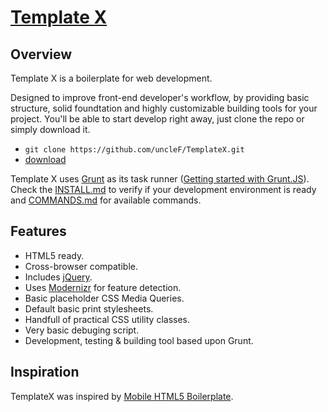 # [Template X](https://github.com/uncleF/TemplateX)

## Overview

Template X is a boilerplate for web development.

Designed to improve front-end developer's workflow, by providing basic
structure, solid foundtation and highly customizable building tools for
your project. You'll be able to start develop right away, just clone
the repo or simply download it.

* `git clone https://github.com/uncleF/TemplateX.git`
* [download](https://github.com/uncleF/TemplateX/releases/latest)

Template X uses [Grunt](http://gruntjs.com/) as its task runner
([Getting started with Grunt.JS](http://gruntjs.com/getting-started)).
Check the [INSTALL.md](docs/INSTALL.md) to verify if your development
environment is ready and [COMMANDS.md](docs/COMMANDS.md) for available
commands.

## Features

* HTML5 ready.
* Cross-browser compatible.
* Includes [jQuery](http://jquery.com/).
* Uses [Modernizr](http://modernizr.com/) for feature detection.
* Basic placeholder CSS Media Queries.
* Default basic print stylesheets.
* Handfull of practical CSS utility classes.
* Very basic debuging script.
* Development, testing & building tool based upon Grunt.

## Inspiration

TemplateX was inspired by
[Mobile HTML5 Boilerplate](http://html5boilerplate.com/mobile/).

